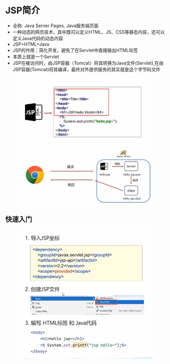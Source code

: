 # JSP简介

* 全称: Java Server Pages, Java服务端页面
* 一种动态的网页技术，其中既可以定义HTML、JS、CSS等静态内容，还可以定义Java代码的动态内容
* JSP=HTML+Java
* JSP的作用：简化开发，避免了在Servlet中直接输出HTML标签
* 本质上就是一个Servlet
* JSP在被访问时，由JSP容器（Tomcat）将其转换为Java文件(Servlet),在由JSP容器(Tomcat)将其编译，最终对外提供服务的其实就是这个字节码文件

<figure><img src="../.gitbook/assets/image (29) (1).png" alt=""><figcaption></figcaption></figure>

<figure><img src="../.gitbook/assets/image (20).png" alt=""><figcaption></figcaption></figure>

## 快速入门

<figure><img src="../.gitbook/assets/image (20) (2).png" alt=""><figcaption></figcaption></figure>
